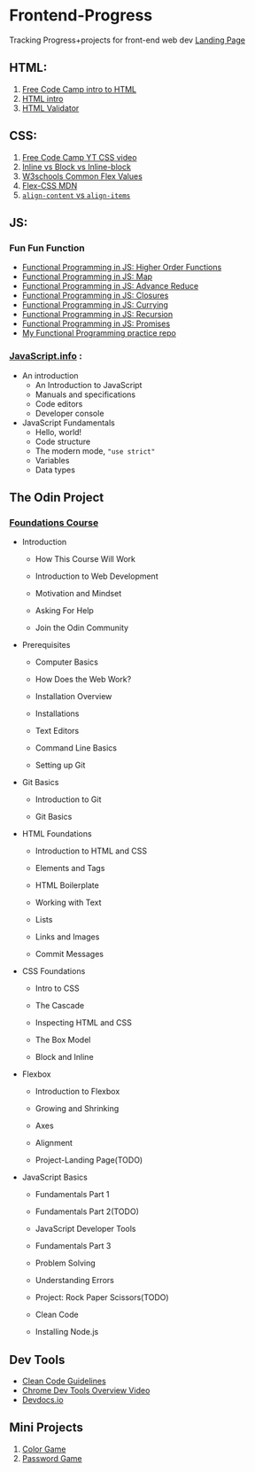 # Frontend-Progress
Tracking Progress+projects for front-end web dev
[Landing Page](https://pratikshadpai.github.io/Frontend-Progress/)

## HTML: 
1. [Free Code Camp intro to HTML](https://www.freecodecamp.org/news/html-crash-course/)
2. [HTML intro](https://www.youtube.com/watch?v=LGQuIIv2RVA&list=PL4-IK0AVhVjM0xE0K2uZRvsM7LkIhsPT-)
3. [HTML Validator](https://validator.w3.org/nu/#textarea)

## CSS:
1. [Free Code Camp YT CSS video](https://www.youtube.com/watch?v=ieTHC78giGQ)
2. [Inline vs Block vs Inline-block](https://www.digitalocean.com/community/tutorials/css-display-inline-vs-inline-block)
3. [W3schools Common Flex Values](https://www.w3.org/TR/css-flexbox-1/#flex-common)
4. [Flex-CSS MDN](https://developer.mozilla.org/en-US/docs/Web/CSS/flex)
5. [`align-content` vs `align-items`](https://stackoverflow.com/questions/27539262/whats-the-difference-between-align-content-and-align-items)

## JS: 
### Fun Fun Function
- [Functional Programming in JS: Higher Order Functions](https://www.youtube.com/watch?v=BMUiFMZr7vk&list=PL0zVEGEvSaeEd9hlmCXrk5yUyqUag-n84&index=2)
- [Functional Programming in JS: Map](https://www.youtube.com/watch?v=bCqtb-Z5YGQ&list=PL0zVEGEvSaeEd9hlmCXrk5yUyqUag-n84&index=2)
- [Functional Programming in JS: Advance Reduce](https://www.youtube.com/watch?v=1DMolJ2FrNY&list=PL0zVEGEvSaeEd9hlmCXrk5yUyqUag-n84&index=4)
- [Functional Programming in JS: Closures](https://www.youtube.com/watch?v=CQqwU2Ixu-U&list=PL0zVEGEvSaeEd9hlmCXrk5yUyqUag-n84&index=5)
- [Functional Programming in JS: Currying](https://www.youtube.com/watch?v=iZLP4qOwY8I&list=PL0zVEGEvSaeEd9hlmCXrk5yUyqUag-n84&index=6)
- [Functional Programming in JS: Recursion](https://www.youtube.com/watch?v=k7-N8R0-KY4&list=PL0zVEGEvSaeEd9hlmCXrk5yUyqUag-n84&index=7)
- [Functional Programming in JS: Promises](https://www.youtube.com/watch?v=2d7s3spWAzo&list=PL0zVEGEvSaeEd9hlmCXrk5yUyqUag-n84&index=8)
- [My Functional Programming practice repo](https://github.com/PratikshaDPai/Functional-Programming-Sandbox)
  
### [JavaScript.info](https://javascript.info/) :
- An introduction
    - An Introduction to JavaScript
    - Manuals and specifications
    - Code editors
    - Developer console
- JavaScript Fundamentals
    - Hello, world!
    - Code structure
    - The modern mode, `"use strict"`
    - Variables
    - Data types
 
## The Odin Project
### [Foundations Course](https://www.theodinproject.com/paths/foundations/courses/foundations)
- Introduction
    - How This Course Will Work

    - Introduction to Web Development

    - Motivation and Mindset

    - Asking For Help

    - Join the Odin Community
      
 - Prerequisites
    - Computer Basics
    
    - How Does the Web Work?
    
    - Installation Overview
    
    - Installations
    
    - Text Editors
    
    - Command Line Basics
    
    - Setting up Git
  
- Git Basics
    - Introduction to Git

    - Git Basics
 
- HTML Foundations
    - Introduction to HTML and CSS
    
    - Elements and Tags
    
    - HTML Boilerplate
    
    - Working with Text
    
    - Lists
    
    - Links and Images
    
    - Commit Messages

- CSS Foundations
    - Intro to CSS
    
    - The Cascade
    
    - Inspecting HTML and CSS
 
    - The Box Model
    
    - Block and Inline

- Flexbox
    - Introduction to Flexbox

    - Growing and Shrinking

    - Axes

    - Alignment
 
    - Project-Landing Page(TODO)
 
      
- JavaScript Basics
    - Fundamentals Part 1

    - Fundamentals Part 2(TODO)

    - JavaScript Developer Tools

    - Fundamentals Part 3

    - Problem Solving

    - Understanding Errors

    - Project: Rock Paper Scissors(TODO)

    - Clean Code

    - Installing Node.js


## Dev Tools
- [Clean Code Guidelines](https://onextrapixel.com/10-principles-for-keeping-your-programming-code-clean/)
- [Chrome Dev Tools Overview Video](https://www.youtube.com/watch?v=VYyQv0CSZOE&t=10s)
- [Devdocs.io](https://devdocs.io/dom/)

 
## Mini Projects
1. [Color Game](https://jsfiddle.net/d0r8aqse/3/)
2. [Password Game](https://github.com/PratikshaDPai/Password-Game/tree/main)



